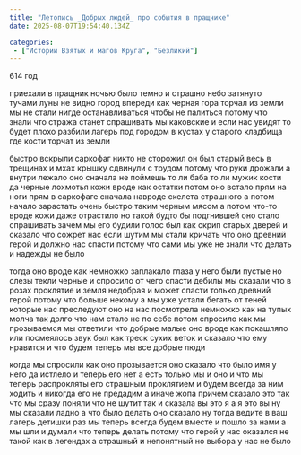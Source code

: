 ```yaml
---
title: "Летопись _Добрых людей_ про события в пращнике"
date: 2025-08-07T19:54:40.134Z

categories:
 - ["Истории Взятых и магов Круга", "Безликий"]
---
```


614 год

приехали в пращник ночью было темно и страшно небо затянуто тучами луны
не видно город впереди как черная гора торчал из земли мы не стали нигде
останавливаться чтобы не палиться потому что знали что стража станет
спрашивать мы каковские и если нас увидят то будет плохо разбили лагерь
под городом в кустах у старого кладбища где кости торчат из земли

быстро вскрыли саркофаг никто не сторожил он был старый весь в трещинах
и мхах крышку сдвинули с трудом потому что руки дрожали а внутри лежало
оно сначала не поймешь то ли баба то ли мужик кости да черные лохмотья
кожи вроде как остатки потом оно встало прям на ноги прям в саркофаге
сначала навроде скелета страшного а потом начало зарастать очень быстро
таким черным мясом а потом что-то вроде кожи даже отрастило но такой
будто бы подгнившей оно стало спрашивать зачем мы его будили голос был
как скрип старых дверей и сказало что сожрет нас если шутим мы стали
кричать что оно древний герой и должно нас спасти потому что сами мы уже
не знали что делать и надежды не было

тогда оно вроде как немножко заплакало глаза у него были пустые но слезы
текли черные и спросило от чего спасти дебилы мы сказали что в розах
проклятие и земля недобрая и может спасти только древний герой потому
что больше некому а мы уже устали бегать от теней которые нас преследуют
оно на нас посмотрела немножко как на тупых молча так долго что нам
стало не по себе потом спросило как мы прозываемся мы ответили что
добрые малые оно вроде как покашляло или посмеялось звук был как треск
сухих веток и сказало что ему нравится и что будем теперь мы все добрые
люди

когда мы спросили как оно прозывается оно сказало что было имя у него да
истлело и теперь его нет а есть только мы и оно и что мы теперь
распрокляты его страшным проклятием и будем всегда за ним ходить и
никогда его не предадим а иначе жопа причем сказало это так что мы сразу
поняли что не шутит так и сказала вы это я а я это вы ну мы сказали
ладно а что было делать оно сказало ну тогда ведите в ваш лагерь детишки
раз мы теперь всегда будем вместе и пошло за нами а мы шли и думали что
теперь делать потому что герой у нас оказался не такой как в легендах а
страшный и непонятный но выбора у нас не было
